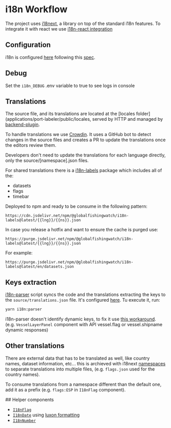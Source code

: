 # i18n Workflow

The project uses [i18next](https://www.i18next.com/), a library on top of the standard i18n features. To integrate it with react we use [i18n-react integration](https://react.i18next.com/)

## Configuration

i18n is configured [here](applications/port-labeler/src/features/i18n/i18n.ts) following this [spec](https://www.i18next.com/overview/configuration-options).

## Debug

Set the `i18n_DEBUG` .env variable to true to see logs in console

## Translations

The source file, and its translations are located at the [locales folder](applications/port-labeler/public/locales, served by HTTP and managed by [backend-plugin](https://github.com/i18next/i18next-http-backend).

To handle translations we use [Crowdin](https://crowdin.com/project/gfw-frontend). It uses a GitHub bot to detect changes in the source files and creates a PR to update the translations once the editors review them.

Developers don't need to update the translations for each language directly, only the source/[namespace].json files.

For shared translations there is a [i18n-labels](../../packages/i18n-labels) package which includes all of the:

- datasets
- flags
- timebar

Deployed to npm and ready to be consume in the following pattern:

```text
https://cdn.jsdelivr.net/npm/@globalfishingwatch/i18n-labels@latest/{{lng}}/{{ns}}.json
```

In case you release a hotfix and want to ensure the cache is purged use:

```text
https://purge.jsdelivr.net/npm/@globalfishingwatch/i18n-labels@latest/{{lng}}/{{ns}}.json
```

For example:

```text
https://purge.jsdelivr.net/npm/@globalfishingwatch/i18n-labels@latest/en/datasets.json
```

## Keys extraction

[i18n-parser](https://github.com/i18next/i18next-parser) script syncs the code and the translations extracting the keys to the `source/translations.json` file. It's configured [here](applications/port-labeler/i18next-parser.config.js). Tu execute it, run:

```bash
yarn i18n:parser
```

i18n-parser doesn't identify dynamic keys, to fix it use [this workaround](https://github.com/i18next/i18next-parser#caveats). (e.g. `VesselLayerPanel` component with API vessel.flag or vessel.shipname dynamic responses)

## Other translations

There are external data that has to be translated as well, like country names, dataset information, etc... this is archieved with i18next [namespaces](https://www.i18next.com/principles/namespaces) to separate translations into multiple files, (e.g. `flags.json` used for the country names).

To consume translations from a namespace different than the default one, add it as a prefix (e.g. `flags:ESP` in `I18nFlag` component).

## Helper components

- [`I18nFlag`](applications/port-labeler/src/features/i18n/i18nFlag.tsx)
- [`I18nDate`](applications/port-labeler/src/features/i18n/i18nDate.tsx) using [luxon formatting](https://moment.github.io/luxon/docs/class/src/datetime.js~DateTime.html)
- [`I18nNumber`](applications/port-labeler/src/features/i18n/i18nNumber.tsx)
